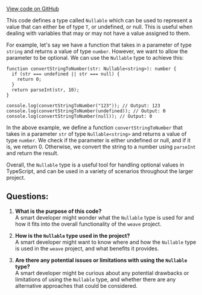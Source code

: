 [View code on GitHub](https://github.com/wandb/weave/weave-js/src/core/model/modifiers/types.ts)

This code defines a type called `Nullable` which can be used to represent a value that can either be of type `T`, or undefined, or null. This is useful when dealing with variables that may or may not have a value assigned to them. 

For example, let's say we have a function that takes in a parameter of type `string` and returns a value of type `number`. However, we want to allow the parameter to be optional. We can use the `Nullable` type to achieve this:

```
function convertStringToNumber(str: Nullable<string>): number {
  if (str === undefined || str === null) {
    return 0;
  }
  return parseInt(str, 10);
}

console.log(convertStringToNumber("123")); // Output: 123
console.log(convertStringToNumber(undefined)); // Output: 0
console.log(convertStringToNumber(null)); // Output: 0
```

In the above example, we define a function `convertStringToNumber` that takes in a parameter `str` of type `Nullable<string>` and returns a value of type `number`. We check if the parameter is either undefined or null, and if it is, we return 0. Otherwise, we convert the string to a number using `parseInt` and return the result.

Overall, the `Nullable` type is a useful tool for handling optional values in TypeScript, and can be used in a variety of scenarios throughout the larger project.
## Questions: 
 1. **What is the purpose of this code?**\
A smart developer might wonder what the `Nullable` type is used for and how it fits into the overall functionality of the `weave` project.

2. **How is the `Nullable` type used in the project?**\
A smart developer might want to know where and how the `Nullable` type is used in the `weave` project, and what benefits it provides.

3. **Are there any potential issues or limitations with using the `Nullable` type?**\
A smart developer might be curious about any potential drawbacks or limitations of using the `Nullable` type, and whether there are any alternative approaches that could be considered.